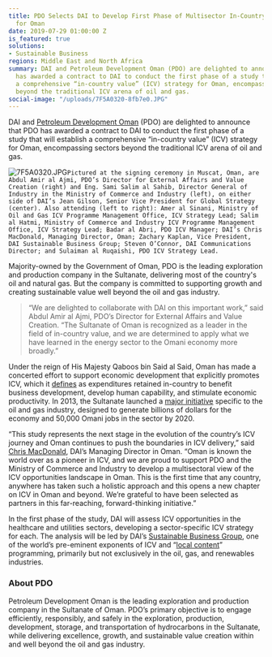 ```yaml
---
title: PDO Selects DAI to Develop First Phase of Multisector In-Country Value Strategy
  for Oman
date: 2019-07-29 01:00:00 Z
is_featured: true
solutions:
- Sustainable Business
regions: Middle East and North Africa
summary: DAI and Petroleum Development Oman (PDO) are delighted to announce that PDO
  has awarded a contract to DAI to conduct the first phase of a study that will establish
  a comprehensive “in-country value” (ICV) strategy for Oman, encompassing sectors
  beyond the traditional ICV arena of oil and gas.
social-image: "/uploads/7F5A0320-8fb7e0.JPG"
---
```


DAI and [Petroleum Development Oman](https://www.pdo.co.om/en/Pages/Home.aspx) (PDO) are delighted to announce that PDO has awarded a contract to DAI to conduct the first phase of a study that will establish a comprehensive “in-country value” (ICV) strategy for Oman, encompassing sectors beyond the traditional ICV arena of oil and gas.

<!--more--> 

![7F5A0320.JPG](/uploads/7F5A0320.JPG)`Pictured at the signing ceremony in Muscat, Oman, are Abdul Amir al Ajmi, PDO’s Director for External Affairs and Value Creation (right) and Eng. Sami Salim al Sahib, Director General of Industry in the Ministry of Commerce and Industry (left), on either side of DAI’s Jean Gilson, Senior Vice President for Global Strategy (center). Also attending (left to right): Amer al Sinani, Ministry of Oil and Gas ICV Programme Management Office, ICV Strategy Lead; Salim al Hatmi, Ministry of Commerce and Industry ICV Programme Management Office, ICV Strategy Lead; Badar al Abri, PDO ICV Manager; DAI’s Chris MacDonald, Managing Director, Oman; Zachary Kaplan, Vice President, DAI Sustainable Business Group; Steven O’Connor, DAI Communications Director; and Sulaiman al Ruqaishi, PDO ICV Strategy Lead.`
 
Majority-owned by the Government of Oman, PDO is the leading exploration and production company in the Sultanate, delivering most of the country's oil and natural gas. But the company is committed to supporting growth and creating sustainable value well beyond the oil and gas industry.

>“We are delighted to collaborate with DAI on this important work,” said Abdul Amir al Ajmi, PDO’s Director for External Affairs and Value Creation. “The Sultanate of Oman is recognized as a leader in the field of in-country value, and we are determined to apply what we have learned in the energy sector to the Omani economy more broadly.” 

Under the reign of His Majesty Qaboos bin Said al Said, Oman has made a concerted effort to support economic development that explicitly promotes ICV, which it [defines](http://www.incountryvalueoman.net/FAQ) as expenditures retained in-country to benefit business development, develop human capability, and stimulate economic productivity. In 2013, the Sultanate launched a [major initiative](https://www.pdo.co.om/en/community/in-country-value/Pages/default.aspx) specific to the oil and gas industry, designed to generate billions of dollars for the economy and 50,000 Omani jobs in the sector by 2020.

“This study represents the next stage in the evolution of the country’s ICV journey and Oman continues to push the boundaries in ICV delivery,” said [Chris MacDonald](https://www.dai.com/who-we-are/our-team/chris-macdonald), DAI’s Managing Director in Oman. “Oman is known the world over as a pioneer in ICV, and we are proud to support PDO and the Ministry of Commerce and Industry to develop a multisectoral view of the ICV opportunities landscape in Oman. This is the first time that any country, anywhere has taken such a holistic approach and this opens a new chapter on ICV in Oman and beyond. We’re grateful to have been selected as partners in this far-reaching, forward-thinking initiative.”

In the first phase of the study, DAI will assess ICV opportunities in the healthcare and utilities sectors, developing a sector-specific ICV strategy for each. The analysis will be led by DAI’s [Sustainable Business Group](https://www.dai.com/our-work/solutions/sustainable-business), one of the world’s pre-eminent exponents of ICV and “[local content](https://www.dai.com/our-work/solutions/corporate/local-content-and-supply-chain-management)” programming, primarily but not exclusively in the oil, gas, and renewables industries. 

<aside>
<h3>About PDO</h3>
<p>Petroleum Development Oman is the leading exploration and production company in the Sultanate of Oman. PDO’s primary objective is to engage efficiently, responsibly, and safely in the exploration, production, development, storage, and transportation of hydrocarbons in the Sultanate, while delivering excellence, growth, and sustainable value creation within and well beyond the oil and gas industry.</p>
</aside>